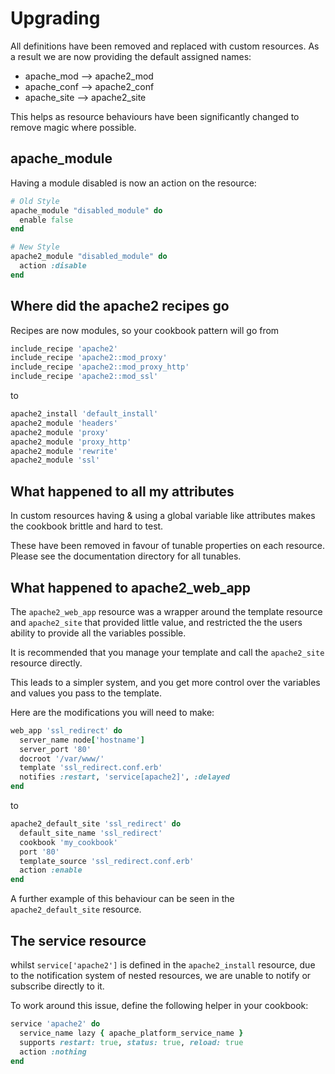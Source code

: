 # Upgrading

All definitions have been removed and replaced with custom resources.
As a result we are now providing the default assigned names:

- apache_mod --> apache2_mod
- apache_conf --> apache2_conf
- apache_site --> apache2_site

This helps as resource behaviours have been significantly changed to remove magic where possible.

## apache_module

Having a module disabled is now an action on the resource:

```ruby
# Old Style
apache_module "disabled_module" do
  enable false
end
```

```ruby
# New Style
apache2_module "disabled_module" do
  action :disable
end
```

## Where did the apache2 recipes go

Recipes are now modules, so your cookbook pattern will go from

```ruby
include_recipe 'apache2'
include_recipe 'apache2::mod_proxy'
include_recipe 'apache2::mod_proxy_http'
include_recipe 'apache2::mod_ssl'
```

to

```ruby
apache2_install 'default_install'
apache2_module 'headers'
apache2_module 'proxy'
apache2_module 'proxy_http'
apache2_module 'rewrite'
apache2_module 'ssl'
```

## What happened to all my attributes

In custom resources having & using a global variable like attributes makes the cookbook brittle and hard to test.

These have been removed in favour of tunable properties on each resource. Please see the documentation directory for all tunables.

## What happened to apache2_web_app

The `apache2_web_app` resource was a wrapper around the template resource and `apache2_site` that provided little value, and restricted the the users ability to provide all the variables possible.

It is recommended that you manage your template and call the `apache2_site` resource directly.

This leads to a simpler system, and you get more control over the variables and values you pass to the template.

Here are the modifications you will need to make:

```ruby
web_app 'ssl_redirect' do
  server_name node['hostname']
  server_port '80'
  docroot '/var/www/'
  template 'ssl_redirect.conf.erb'
  notifies :restart, 'service[apache2]', :delayed
end
```

to

```ruby
apache2_default_site 'ssl_redirect' do
  default_site_name 'ssl_redirect'
  cookbook 'my_cookbook'
  port '80'
  template_source 'ssl_redirect.conf.erb'
  action :enable
end
```

A further example of this behaviour can be seen in the `apache2_default_site` resource.

## The service resource

whilst `service['apache2']` is defined in the `apache2_install` resource, due to the notification system of nested resources, we are unable to notify or subscribe directly to it.

To work around this issue, define the following helper in your cookbook:

```ruby
service 'apache2' do
  service_name lazy { apache_platform_service_name }
  supports restart: true, status: true, reload: true
  action :nothing
end
```
